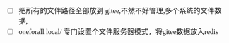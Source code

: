 <font face="Simsun" size=3>

- [ ] 把所有的文件路径全部放到 gitee,不然不好管理,多个系统的文件数据,
- [ ] oneforall local/ 专门设置个文件服务器模式，将gitee数据放入redis

</font>